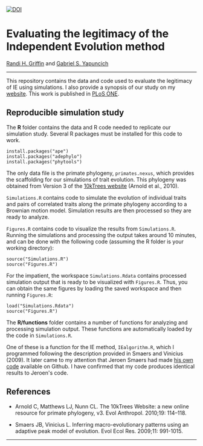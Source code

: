 [![DOI](https://zenodo.org/badge/20794/rgriff23/Evaluating_IE.svg)](https://zenodo.org/badge/latestdoi/20794/rgriff23/Evaluating_IE)

# Evaluating the legitimacy of the Independent Evolution method

[Randi H. Griffin](http://rgriff23.github.io/) and [Gabriel S. Yapuncich](http://www.gabrielyapuncich.com/)

___

This repository contains the data and code used to evaluate the legitimacy of IE using simulations. I also provide a synopsis of our study on my [website](http://rgriff23.github.io/projects/ie.html). This work is published in [PLoS ONE](http://journals.plos.org/plosone/article?id=10.1371%2Fjournal.pone.0144147).

## Reproducible simulation study

The **R** folder contains the data and R code needed to replicate our simulation study. Several R packages must be installed for this code to work.

```
install.packages("ape")
install.packages("adephylo")
install.packages("phytools")
```

The only data file is the primate phylogeny, `primates.nexus`, which provides the scaffolding for our simulations of trait evolution. This phylogeny was obtained from Version 3 of the [10kTrees website](http://10ktrees.nunn-lab.org/) (Arnold et al., 2010). 

`Simulations.R` contains code to simulate the evolution of individual traits and pairs of correlated traits along the primate phylogeny according to a Brownian motion model. Simulation results are then processed so they are ready to analyze. 

`Figures.R` contains code to visualize the results from `Simulations.R`. Running the simulations and processing the output takes around 10 minutes, and can be done with the following code (assuming the R folder is your working directory):

```
source("Simulations.R")
source("Figures.R")
```

For the impatient, the workspace `Simulations.Rdata` contains processed simulation output that is ready to be visualized with `Figures.R`. Thus, you can obtain the same figures by loading the saved workspace and then running `Figures.R`:

```
load("Simulations.Rdata")
source("Figures.R")
```

The **R/functions** folder contains a number of functions for analyzing and processing simulation output. These functions are automatically loaded by the code in `Simulations.R`. 

One of these is a function for the IE method, `IEalgorithm.R`, which I programmed following the description provided in Smaers and Vinicius (2009). It later came to my attention that Jeroen Smaers had made [his own code](https://github.com/JeroenSmaers/evomap/blob/master/R/ie.r) available on Github. I have confirmed that my code produces identical results to Jeroen's code. 

## References

- Arnold C, Matthews LJ, Nunn CL. The 10kTrees Website: a new online resource for primate phylogeny, v3. Evol Anthropol. 2010;19: 114–118.

- Smaers JB, Vinicius L. Inferring macro-evolutionary patterns using an adaptive peak model of evolution. Evol Ecol Res. 2009;11: 991-1015.

---
